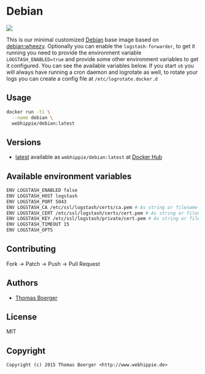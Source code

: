 # Debian

[![](https://badge.imagelayers.io/webhippie/debian:latest.svg)](https://imagelayers.io/?images=webhippie/debian:latest 'Get your own badge on imagelayers.io')

This is our minimal customized [Debian](https://www.debian.org) base image
based on [debian:wheezy](https://registry.hub.docker.com/_/debian/). Optionally
you can enable the ```logstash-forwarder```, to get it running you need to
provide the environment variable ```LOGSTASH_ENABLED=true``` and provide some
other environment variables to get it configured. You can see the available
variables below. If you start ```s6``` you will always have running a cron
daemon and logrotate as well, to rotate your logs you can create a config file
at ```/etc/logrotate.docker.d```


## Usage

```bash
docker run -ti \
  --name debian \
  webhippie/debian:latest
```


## Versions

* [latest](https://github.com/dockhippie/debian/tree/master)
  available as ```webhippie/debian:latest``` at
  [Docker Hub](https://registry.hub.docker.com/u/webhippie/debian/)


## Available environment variables

```bash
ENV LOGSTASH_ENABLED false
ENV LOGSTASH_HOST logstash
ENV LOGSTASH_PORT 5043
ENV LOGSTASH_CA /etc/ssl/logstash/certs/ca.pem # As string or filename
ENV LOGSTASH_CERT /etc/ssl/logstash/certs/cert.pem # As string or filename
ENV LOGSTASH_KEY /etc/ssl/logstash/private/cert.pem # As string or filename
ENV LOGSTASH_TIMEOUT 15
ENV LOGSTASH_OPTS
```


## Contributing

Fork -> Patch -> Push -> Pull Request


## Authors

* [Thomas Boerger](https://github.com/tboerger)


## License

MIT


## Copyright

```
Copyright (c) 2015 Thomas Boerger <http://www.webhippie.de>
```
